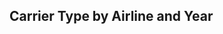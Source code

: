 <!DOCTYPE html>
<html>
<head>
  <title>Carrier Type by Airline and Year</title>
  <script src="https://d3js.org/d3.v7.min.js"></script>
  <style>
    .bar {
      fill: steelblue;
    }
  </style>
</head>
<body>
  <h2>Carrier Type by Airline and Year</h2>
  <svg width="800" height="400"></svg>
  <script>
    // Data
    var data = [
      { "AIRLINE_NAME": "AIR INDIA", "CARRIER_TYPE": "DOMESTIC", "YEAR": 2015 },
      // Add all your data here
    ];

    // Group data by airline name and carrier type
    var nestedData = d3.nest()
      .key(d => d.AIRLINE_NAME)
      .key(d => d.CARRIER_TYPE)
      .rollup(v => v.length)
      .entries(data);

    // Extract carrier types
    var carrierTypes = nestedData[0].values.map(d => d.key);

    // Define color scale
    var colorScale = d3.scaleOrdinal()
      .domain(carrierTypes)
      .range(d3.schemeCategory10);

    // SVG
    var svg = d3.select("svg"),
        margin = {top: 20, right: 20, bottom: 30, left: 40},
        width = +svg.attr("width") - margin.left - margin.right,
        height = +svg.attr("height") - margin.top - margin.bottom,
        g = svg.append("g")
            .attr("transform", "translate(" + margin.left + "," + margin.top + ")");

    // X Scale
    var x = d3.scaleBand()
        .rangeRound([0, width])
        .padding(0.1)
        .domain(nestedData.map(function(d) { return d.key; }));

    // Y Scale
    var y = d3.scaleLinear()
        .rangeRound([height, 0])
        .domain([0, d3.max(nestedData, function(d) {
          return d3.sum(d.values, function(v) { return v.value; });
        })]);

    // X Axis
    g.append("g")
        .attr("class", "axis axis--x")
        .attr("transform", "translate(0," + height + ")")
        .call(d3.axisBottom(x));

    // Y Axis
    g.append("g")
        .attr("class", "axis axis--y")
        .call(d3.axisLeft(y).ticks(10, "s"))
      .append("text")
        .attr("transform", "rotate(-90)")
        .attr("y", 6)
        .attr("dy", "0.71em")
        .attr("text-anchor", "end")
        .text("Count");

    // Bars
    var bars = g.selectAll(".bar")
      .data(nestedData)
      .enter().append("g")
      .attr("transform", function(d) { return "translate(" + x(d.key) + ",0)"; });

    bars.selectAll("rect")
      .data(function(d) { return d.values; })
      .enter().append("rect")
      .attr("class", "bar")
      .attr("x", function(d) { return x.bandwidth() / 4 + x.bandwidth() / 2 * (d.key === "FOREIGN" ? 1 : -1); })
      .attr("y", function(d) { return y(d.value); })
      .attr("width", x.bandwidth() / 4)
      .attr("height", function(d) { return height - y(d.value); })
      .attr("fill", function(d) { return colorScale(d.key); });
  </script>
</body>
</html>
